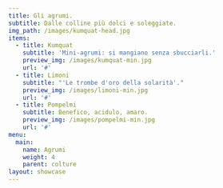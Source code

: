 ```yaml
---
title: Gli agrumi.
subtitle: Dalle colline più dolci e soleggiate.
img_path: /images/kumquat-head.jpg
items:
  - title: Kumquat
    subtitle: 'Mini-agrumi: si mangiano senza sbucciarli.'
    preview_img: /images/kumquat-min.jpg
    url: '#'
  - title: Limoni
    subtitle: "'Le trombe d'oro della solarità'."
    preview_img: /images/limoni-min.jpg
    url: '#'
  - title: Pompelmi
    subtitle: Benefico, acidulo, amaro. 
    preview_img: /images/pompelmi-min.jpg
    url: '#'
menu:
  main:
    name: Agrumi
    weight: 4
    parent: colture
layout: showcase
---
```


